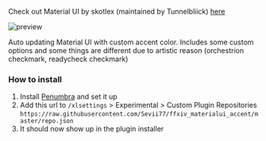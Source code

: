 Check out Material UI by skotlex (maintained by Tunnelbliick) [here](https://github.com/Tunnelbliick/ffxiv-material-ui)

![preview](images/preview.png)

Auto updating Material UI with custom accent color.
Includes some custom options and some things are different due to artistic reason (orchestrion checkmark, readycheck checkmark)

### How to install
1. Install [Penumbra](https://github.com/xivdev/Penumbra) and set it up
2. Add this url to `/xlsettings` > Experimental > Custom Plugin Repositories `https://raw.githubusercontent.com/Sevii77/ffxiv_materialui_accent/master/repo.json`
3. It should now show up in the plugin installer